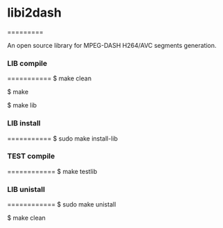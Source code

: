 <h1>libi2dash</h1>
=========

An open source library for MPEG-DASH H264/AVC segments generation.

<h3>LIB compile</h3>
===========
$ make clean

$ make

$ make lib


<h3>LIB install</h3>
===========
$ sudo make install-lib


<h3>TEST compile</h3>
============
$ make testlib


<h3>LIB unistall</h3>
============
$ sudo make unistall

$ make clean
